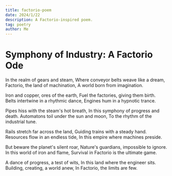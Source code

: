 ```yaml
---
title: factorio-poem
date: 2024/1/22
description: A Factorio-inspired poem.
tag: poetry
author: Me
---
```


# Symphony of Industry: A Factorio Ode

In the realm of gears and steam,
Where conveyor belts weave like a dream,
Factorio, the land of machination,
A world born from imagination.

Iron and copper, ores of the earth,
Fuel the factories, giving them birth.
Belts intertwine in a rhythmic dance,
Engines hum in a hypnotic trance.

Pipes hiss with the steam's hot breath,
In this symphony of progress and death.
Automatons toil under the sun and moon,
To the rhythm of the industrial tune.

Rails stretch far across the land,
Guiding trains with a steady hand.
Resources flow in an endless tide,
In this empire where machines preside.

But beware the planet's silent roar,
Nature's guardians, impossible to ignore.
In this world of iron and flame,
Survival in Factorio is the ultimate game.

A dance of progress, a test of wits,
In this land where the engineer sits.
Building, creating, a world anew,
In Factorio, the limits are few.
